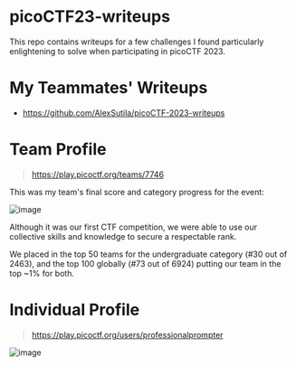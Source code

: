 # picoCTF23-writeups
This repo contains writeups for a few challenges I found particularly enlightening to solve when participating in picoCTF 2023.

# My Teammates' Writeups
- https://github.com/AlexSutila/picoCTF-2023-writeups

# Team Profile
> https://play.picoctf.org/teams/7746

This was my team's final score and category progress for the event:

![image](https://user-images.githubusercontent.com/58094058/229000010-1efafa95-8bbb-490e-978d-8dfeacc3185e.png)


 Although it was our first CTF competition, we were able to use our collective skills and knowledge to secure a respectable rank.
 
 We placed in the top 50 teams for the undergraduate category (#30 out of 2463), and the top 100 globally (#73 out of 6924) putting our team in the top ~1% for both.

# Individual Profile
> https://play.picoctf.org/users/professionalprompter

![image](https://user-images.githubusercontent.com/58094058/229007102-7d8d7a5d-03f4-4403-b314-a0b01440a729.png)
